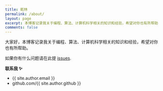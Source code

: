 ```yaml
---
title: 乾林
permalink: /about/
layout: page
excerpt: 本博客记录我关于编程、算法、计算机科学相关的知识和经验，希望对你也有所帮助。
comments: false
---
```


大家好，本博客记录我关于编程、算法、计算机科学相关的知识和经验，希望对你也有所帮助。

如果你有什么问题请在此提 [issues](https://github.com/wuqianlin/wuqianlin.github.io).

**联系我 ✨**

- {{ site.author.email }}
- github.com/{{ site.author.github }}
